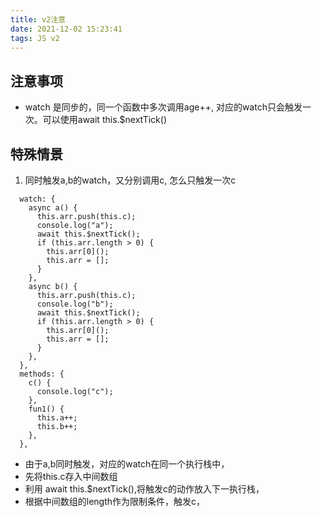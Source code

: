 ```yaml
---
title: v2注意
date: 2021-12-02 15:23:41
tags: JS v2
---
```


## 注意事项
- watch 是同步的，同一个函数中多次调用age++, 对应的watch只会触发一次。可以使用await this.$nextTick()

## 特殊情景
1. 同时触发a,b的watch，又分别调用c, 怎么只触发一次c
````
  watch: {
    async a() {
      this.arr.push(this.c);
      console.log("a");
      await this.$nextTick();
      if (this.arr.length > 0) {
        this.arr[0]();
        this.arr = [];
      }
    },
    async b() {
      this.arr.push(this.c);
      console.log("b");
      await this.$nextTick();
      if (this.arr.length > 0) {
        this.arr[0]();
        this.arr = [];
      }
    },
  },
  methods: {
    c() {
      console.log("c");
    },
    fun1() {
      this.a++;
      this.b++;
    },
  },
````
  - 由于a,b同时触发，对应的watch在同一个执行栈中，
  - 先将this.c存入中间数组
  - 利用 await this.$nextTick(),将触发c的动作放入下一执行栈，
  - 根据中间数组的length作为限制条件，触发c，

